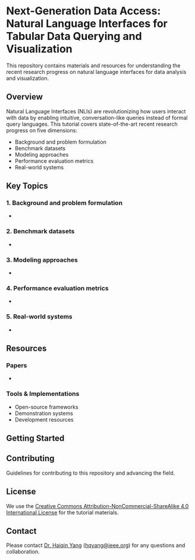 # Next-Generation Data Access: Natural Language Interfaces for Tabular Data Querying and Visualization

This repository contains materials and resources for understanding the recent research progress on natural language interfaces for data analysis and visualization.

## Overview

Natural Language Interfaces (NLIs) are revolutionizing how users interact with data by enabling intuitive, conversation-like queries instead of formal query languages. This tutorial covers state-of-the-art recent research progress on five dimensions:
- Background and problem formulation
- Benchmark datasets 
- Modeling approaches 
- Performance evaluation metrics
- Real-world systems

## Key Topics

### 1. Background and problem formulation
- 

### 2. Benchmark datasets 
- 

### 3. Modeling approaches 
- 

### 4. Performance evaluation metrics
- 

### 5. Real-world systems
- 

## Resources

### Papers
- 

### Tools & Implementations
- Open-source frameworks
- Demonstration systems
- Development resources

## Getting Started

### 


## Contributing

Guidelines for contributing to this repository and advancing the field.

## License

We use the [Creative Commons Attribution-NonCommercial-ShareAlike 4.0 International License](https://creativecommons.org/licenses/by-nc-sa/4.0/) for the tutorial materials.

## Contact

Please contact [Dr. Haiqin Yang](https://hqyang.github.io/) (hqyang@ieee.org) for any questions and collaboration.
